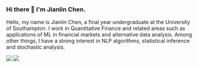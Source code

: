 ### Hi there 👋 I'm Jianlin Chen.
Hello, my name is Jianlin Chen, a final year undergraduate at the University of Southampton. I work in Quantitative Finance and related areas such as applications of ML in financial markets and alternative data analysis. Among other things, I have a strong interest in NLP algorithms, statistical inference and stochastic analysis.

<img align="left" src="https://github-readme-stats.vercel.app/api?username=Isaac-JL-Chen&show_icons=true&count_private=true&theme=radical&hide_border=true" />

 <img align="center" src="https://github-readme-stats.vercel.app/api/top-langs?username=Isaac-JL-Chen&show_icons=true&count_private=true&theme=gotham&hide_border=true" />


<!--
**Isaac-JL-Chen/Isaac-JL-Chen** is a ✨ _special_ ✨ repository because its `README.md` (this file) appears on your GitHub profile.

Here are some ideas to get you started:

- 🔭 I’m currently working on ...
- 🌱 I’m currently learning ...
- 👯 I’m looking to collaborate on ...
- 🤔 I’m looking for help with ...
- 💬 Ask me about ...
- 📫 How to reach me: ...
- 😄 Pronouns: ...
- ⚡ Fun fact: ...
-->
